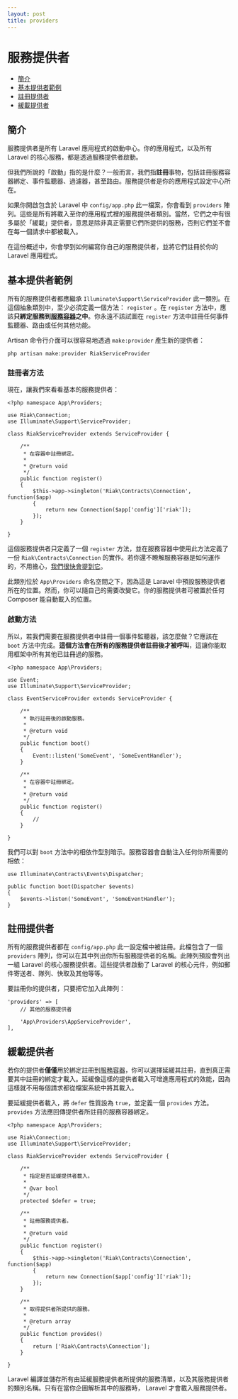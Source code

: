 ```yaml
---
layout: post
title: providers
---
```

# 服務提供者

- [簡介](#introduction)
- [基本提供者範例](#basic-provider-example)
- [註冊提供者](#registering-providers)
- [緩載提供者](#deferred-providers)

<a name="introduction"></a>
## 簡介

服務提供者是所有 Laravel 應用程式的啟動中心。你的應用程式，以及所有 Laravel 的核心服務，都是透過服務提供者啟動。

但我們所說的「啟動」指的是什麼？一般而言，我們指**註冊**事物，包括註冊服務容器綁定、事件監聽器、過濾器，甚至路由。服務提供者是你的應用程式設定中心所在。

如果你開啟包含於 Laravel 中 `config/app.php` 此一檔案，你會看到 `providers` 陣列。這些是所有將載入至你的應用程式裡的服務提供者類別。當然，它們之中有很多屬於「緩載」提供者，意思是除非真正需要它們所提供的服務，否則它們並不會在每一個請求中都被載入。

在這份概述中，你會學到如何編寫你自己的服務提供者，並將它們註冊於你的 Laravel 應用程式。

<a name="basic-provider-example"></a>
## 基本提供者範例

所有的服務提供者都應繼承 `Illuminate\Support\ServiceProvider` 此一類別。在這個抽象類別中，至少必須定義一個方法： `register` 。在 `register` 方法中，應該**只綁定服務到[服務容器](/laravel_tw/docs/5.0/container)之中**。你永遠不該試圖在 `register` 方法中註冊任何事件監聽器、路由或任何其他功能。

Artisan 命令行介面可以很容易地透過 `make:provider` 產生新的提供者：

	php artisan make:provider RiakServiceProvider

### 註冊者方法

現在，讓我們來看看基本的服務提供者：

	<?php namespace App\Providers;

	use Riak\Connection;
	use Illuminate\Support\ServiceProvider;

	class RiakServiceProvider extends ServiceProvider {

		/**
		 * 在容器中註冊綁定。
		 *
		 * @return void
		 */
		public function register()
		{
			$this->app->singleton('Riak\Contracts\Connection', function($app)
			{
				return new Connection($app['config']['riak']);
			});
		}

	}

這個服務提供者只定義了一個 `register` 方法，並在服務容器中使用此方法定義了一份 `Riak\Contracts\Connection` 的實作。若你還不瞭解服務容器是如何運作的，不用擔心，[我們很快會提到它](/laravel_tw/docs/5.0/container)。

此類別位於 `App\Providers` 命名空間之下，因為這是 Laravel 中預設服務提供者所在的位置。然而，你可以隨自己的需要改變它。你的服務提供者可被置於任何 Composer 能自動載入的位置。

### 啟動方法

所以，若我們需要在服務提供者中註冊一個事件監聽器，該怎麼做？它應該在 `boot` 方法中完成。**這個方法會在所有的服務提供者註冊後才被呼叫**，這讓你能取用框架中所有其他已註冊過的服務。

	<?php namespace App\Providers;

	use Event;
	use Illuminate\Support\ServiceProvider;

	class EventServiceProvider extends ServiceProvider {

		/**
		 * 執行註冊後的啟動服務。
		 *
		 * @return void
		 */
		public function boot()
		{
			Event::listen('SomeEvent', 'SomeEventHandler');
		}

		/**
		 * 在容器中註冊綁定。
		 *
		 * @return void
		 */
		public function register()
		{
			//
		}

	}

我們可以對 `boot` 方法中的相依作型別暗示。服務容器會自動注入任何你所需要的相依：

	use Illuminate\Contracts\Events\Dispatcher;

	public function boot(Dispatcher $events)
	{
		$events->listen('SomeEvent', 'SomeEventHandler');
	}

<a name="registering-providers"></a>
## 註冊提供者

所有的服務提供者都在 `config/app.php` 此一設定檔中被註冊。此檔包含了一個 `providers` 陣列，你可以在其中列出你所有服務提供者的名稱。此陣列預設會列出一組 Laravel 的核心服務提供者。這些提供者啟動了 Laravel 的核心元件，例如郵件寄送者、隊列、快取及其他等等。

要註冊你的提供者，只要把它加入此陣列：

	'providers' => [
		// 其他的服務提供者

		'App\Providers\AppServiceProvider',
	],

<a name="deferred-providers"></a>
## 緩載提供者

若你的提供者**僅僅**用於綁定註冊到[服務容器](/laravel_tw/docs/5.0/container)，你可以選擇延緩其註冊，直到真正需要其中註冊的綁定才載入。延緩像這樣的提供者載入可增進應用程式的效能，因為這樣就不用每個請求都從檔案系統中將其載入。

要延緩提供者載入，將 `defer` 性質設為 `true`，並定義一個 `provides` 方法。 `provides` 方法應回傳提供者所註冊的服務容器綁定。

	<?php namespace App\Providers;

	use Riak\Connection;
	use Illuminate\Support\ServiceProvider;

	class RiakServiceProvider extends ServiceProvider {

		/**
		 * 指定是否延緩提供者載入。
		 *
		 * @var bool
		 */
		protected $defer = true;

		/**
		 * 註冊服務提供者。
		 *
		 * @return void
		 */
		public function register()
		{
			$this->app->singleton('Riak\Contracts\Connection', function($app)
			{
				return new Connection($app['config']['riak']);
			});
		}

		/**
		 * 取得提供者所提供的服務。
		 *
		 * @return array
		 */
		public function provides()
		{
			return ['Riak\Contracts\Connection'];
		}

	}

Laravel 編譯並儲存所有由延緩服務提供者所提供的服務清單，以及其服務提供者的類別名稱。只有在當你企圖解析其中的服務時， Laravel 才會載入服務提供者。
